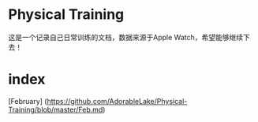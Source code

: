 # Physical Training
这是一个记录自己日常训练的文档，数据来源于Apple Watch，希望能够继续下去！

# index
[February] (https://github.com/AdorableLake/Physical-Training/blob/master/Feb.md)
